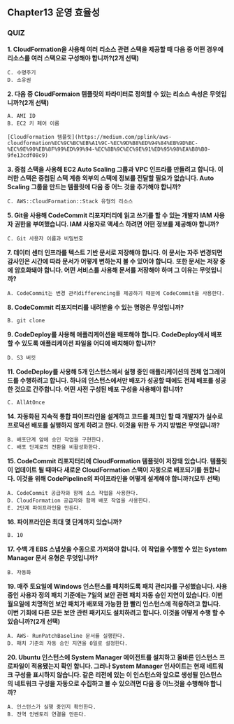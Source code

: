 ## Chapter13 운영 효율성

### QUIZ

**1. CloudFormation을 사용해 여러 리소스 관련 스택을 제공할 때 다음 중 어떤 경우에 리소스를 여러 스택으로 구성해야 합니까?(2개 선택)**

    C. 수명주기
    D. 소유권

**2. 다음 중 CloudFormaion 템플릿의 파라미터로 정의할 수 있는 리소스 속성은 무엇입니까?(2개 선택)**

    A. AMI ID
    B. EC2 키 페어 이름

    [CloudFormation 템플릿](https://medium.com/pplink/aws-cloudformation%EC%9C%BC%EB%A1%9C-%EC%9D%B8%ED%94%84%EB%9D%BC-%EC%9E%90%EB%8F%99%ED%99%94-%EC%8B%9C%EC%9E%91%ED%95%98%EA%B8%B0-9fe13cdf08c9)

**3. 중첩 스택을 사용해 EC2 Auto Scaling 그룹과 VPC 인프라를 만들려고 합니다. 이러한 스택은 중첩된 스택 계층 외부의 스택에 정보를 전달할 필요가 없습니다. Auto Scaling 그룹을 만드는 템플릿에 다음 중 어느 것을 추가해야 합니까?**

    C. AWS::CloudFormation::Stack 유형의 리소스

**5. Git을 사용해 CodeCommit 리포지터리에 읽고 쓰기를 할 수 있는 개발자 IAM 사용자 권한을 부여했습니다. IAM 사용자로 액세스 하려면 어떤 정보를 제공해야 합니까?**

    C. Git 사용자 이름과 비밀번호

**7. 데이터 센터 인프라를 텍스트 기반 문서로 저장해야 합니다. 이 문서는 자주 변경되면 감사인은 시간에 따라 문서가 어떻게 변하는지 볼 수 있어야 합니다.**
**또한 문서는 저장 중에 암호화돼야 합니다. 어떤 서비스를 사용해 문서를 저장해야 하며 그 이유는 무엇입니까?**

    A. CodeCommit는 변경 관리differencing를 제공하기 때문에 CodeCommit을 사용한다.

**8. CodeCommit 리포지터리를 내려받을 수 있는 명령은 무엇입니까?**

    B. git clone

**9. CodeDeploy를 사용해 애플리케이션을 배포해야 합니다. CodeDeploy에서 배포할 수 있도록 애플리케이션 파일을 어디에 배치해야 합니까?**

    D. S3 버킷

**11. CodeDeploy를 사용해 5개 인스턴스에서 실행 중인 애플리케이션의 전체 업그레이드를 수행하려고 합니다. 하나의 인스턴스에서만 배포가 성공할 때에도 전체 배포를 성공한 것으로 간주합니다. 어떤 사전 구성된 배포 구성을 사용해야 합니까?**

    C. AllAtOnce

**14. 자동화된 지속적 통합 파이프라인을 설계하고 코드를 체크인 할 때 개발자가 실수로 프로덕션 배포를 실행하지 않게 하려고 한다. 이것을 위한 두 가지 방법은 무엇입니까?**

    B. 배포단계 앞에 승인 작업을 구현한다.
    C. 배포 단계로의 전환을 비활성화한다.

**15. CodeCommit 리포지터리에 CloudFormation 템플릿이 저장돼 있습니다. 템플릿이 업데이트 될 때마다 새로운 CloudFormation 스택이 자동으로 배포되기를 원합니다. 이것을 위해 CodePipeline의 파이프라인을 어떻게 설계해야 합니까?(모두 선택)**

    A. CodeCommit 공급자와 함께 소스 작업을 사용한다.
    D. CloudFormation 공급자와 함께 배포 작업을 사용한다.
    E. 2단계 파이프라인을 만든다.

**16. 파이프라인은 최대 몇 단계까지 있습니까?**

    B. 10

**17. 수백 개 EBS 스냅샷을 수동으로 가져와야 합니다. 이 작업을 수행할 수 있는 System Manager 문서 유형은 무엇입니까?**

    B. 자동화

**19. 매주 토요일에 Windows 인스턴스를 패치하도록 패치 관리자를 구성했습니다. 사용 중인 사용자 정의 패치 기준에는 7일의 보안 관련 패치 자동 승인 지연이 있습니다. 이번 월요일에 치명적인 보안 패치가 배포돼 가능한 한 빨리 인스턴스에 적용하려고 합니다. 이번 기회에 다른 모든 보안 관련 패키지도 설치하려고 합니다. 이것을 어떻게 수행 할 수 있습니까?(2개 선택)**

    A. AWS- RunPatchBaseline 문서를 실행한다.
    D. 패치 기준의 자동 승인 지연을 0일로 설정한다.

**20. Ubuntu 인스턴스에 System Manager 에이전트를 설치하고 올바른 인스턴스 프로파일이 적용됐는지 확인 합니다. 그러나 System Manager 인사이트는 현재 네트워크 구성을 표시하지 않습니다. 같은 리전에 있는 이 인스턴스와 앞으로 생성될 인스턴스의 네트워크 구성을 자동으로 수집하고 볼 수 있으려면 다음 중 어느것을 수행해야 합니까?**

    A. 인스턴스가 실행 중인지 확인한다.
    B. 전역 인벤토리 연결을 만든다.
